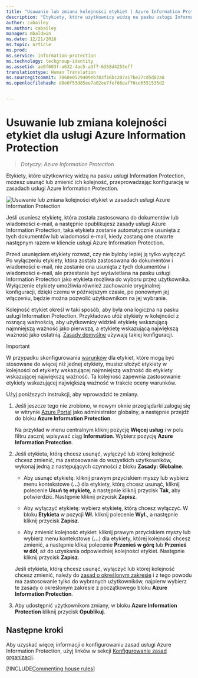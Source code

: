 ```yaml
---
title: "Usuwanie lub zmiana kolejności etykiet | Azure Information Protection"
description: "Etykiety, które użytkownicy widzą na pasku usługi Information Protection, możesz usunąć lub zmienić ich kolejność, przeprowadzając konfigurację w zasadach usługi Azure Information Protection."
author: cabailey
ms.author: cabailey
manager: mbaldwin
ms.date: 12/21/2016
ms.topic: article
ms.prod: 
ms.service: information-protection
ms.technology: techgroup-identity
ms.assetid: ae0f603f-a632-4ac5-a3f7-6358d4255eff
translationtype: Human Translation
ms.sourcegitcommit: 7068e0529409eb783f16bc207a17be27cd5d82a8
ms.openlocfilehash: d8e0f53d85ee7a02ee7fef66eaf76ce6551535d2


---
```


# <a name="how-to-delete-or-reorder-a-label-for-azure-information-protection"></a>Usuwanie lub zmiana kolejności etykiet dla usługi Azure Information Protection

>*Dotyczy: Azure Information Protection*

Etykiety, które użytkownicy widzą na pasku usługi Information Protection, możesz usunąć lub zmienić ich kolejność, przeprowadzając konfigurację w zasadach usługi Azure Information Protection.

![Usuwanie lub zmiana kolejności etykiet w zasadach usługi Azure Information Protection](../media/info-protect-contextmenu.png)

Jeśli usuniesz etykietę, która została zastosowana do dokumentów lub wiadomości e-mail, a następnie opublikujesz zasady usługi Azure Information Protection, taka etykieta zostanie automatycznie usunięta z tych dokumentów lub wiadomości e-mail, kiedy zostaną one otwarte następnym razem w kliencie usługi Azure Information Protection.

Przed usunięciem etykiety rozważ, czy nie byłoby lepiej ją tylko wyłączyć. Po wyłączeniu etykiety, która została zastosowana do dokumentów i wiadomości e-mail, nie zostanie ona usunięta z tych dokumentów i wiadomości e-mail, ale przestanie być wyświetlana na pasku usługi Information Protection jako etykieta możliwa do wyboru przez użytkownika. Wyłączenie etykiety umożliwia również zachowanie oryginalnej konfiguracji, dzięki czemu w późniejszym czasie, po ponownym jej włączeniu, będzie można pozwolić użytkownikom na jej wybranie.

Kolejność etykiet określ w taki sposób, aby była ona logiczna na pasku usługi Information Protection. Przykładowo ułóż etykiety w kolejności z rosnącą ważnością, aby użytkownicy widzieli etykietę wskazującą najmniejszą ważność jako pierwszą, a etykietę wskazującą największą ważność jako ostatnią. [Zasady domyślne](configure-policy-default.md) używają takiej konfiguracji.

> [!IMPORTANT]
>W przypadku skonfigurowania [warunków](configure-policy-classification.md) dla etykiet, które mogą być stosowane do więcej niż jednej etykiety, musisz ułożyć etykiety w kolejności od etykiety wskazującej najmniejszą ważność do etykiety wskazującej największą ważność. Ta kolejność zapewnia zastosowanie etykiety wskazującej największą ważność w trakcie oceny warunków.


Użyj poniższych instrukcji, aby wprowadzić te zmiany.

1. Jeśli jeszcze tego nie zrobiono, w nowym oknie przeglądarki zaloguj się w witrynie [Azure Portal](https://portal.azure.com) jako administrator globalny, a następnie przejdź do bloku **Azure Information Protection**. 
    
    Na przykład w menu centralnym kliknij pozycję **Więcej usług** i w polu filtru zacznij wpisywać ciąg **Information**. Wybierz pozycję **Azure Information Protection**.

2. Jeśli etykieta, którą chcesz usunąć, wyłączyć lub której kolejność chcesz zmienić, ma zastosowanie do wszystkich użytkowników, wykonaj jedną z następujących czynności z bloku **Zasady: Globalne**. 

    - Aby usunąć etykietę: kliknij prawym przyciskiem myszy lub wybierz menu kontekstowe (**...**) dla etykiety, którą chcesz usunąć, kliknij polecenie **Usuń tę etykietę**, a następnie kliknij przycisk **Tak**, aby potwierdzić. Następnie kliknij przycisk **Zapisz**. 

    - Aby wyłączyć etykietę: wybierz etykietę, którą chcesz wyłączyć. W bloku **Etykieta** w pozycji **Wł.** kliknij polecenie **Wył.**, a następnie kliknij przycisk **Zapisz**.

    - Aby zmienić kolejność etykiet: kliknij prawym przyciskiem myszy lub wybierz menu kontekstowe (**...**) dla etykiety, której kolejność chcesz zmienić, a następnie klikaj polecenie **Przenieś w górę** lub **Przenieś w dół**, aż do uzyskania odpowiedniej kolejności etykiet. Następnie kliknij przycisk **Zapisz**. 

     Jeśli etykieta, którą chcesz usunąć, wyłączyć lub której kolejność chcesz zmienić, należy do [zasad o określonym zakresie](configure-policy-scope.md) i z tego powodu ma zastosowanie tylko do wybranych użytkowników, najpierw wybierz te zasady o określonym zakresie z początkowego bloku **Azure Information Protection**.

3. Aby udostępnić użytkownikom zmiany, w bloku **Azure Information Protection** kliknij przycisk **Opublikuj**.

## <a name="next-steps"></a>Następne kroki

Aby uzyskać więcej informacji o konfigurowaniu zasad usługi Azure Information Protection, użyj linków w sekcji [Konfigurowanie zasad organizacji](configure-policy.md#configuring-your-organizations-policy).  

[!INCLUDE[Commenting house rules](../includes/houserules.md)]




<!--HONumber=Jan17_HO4-->


